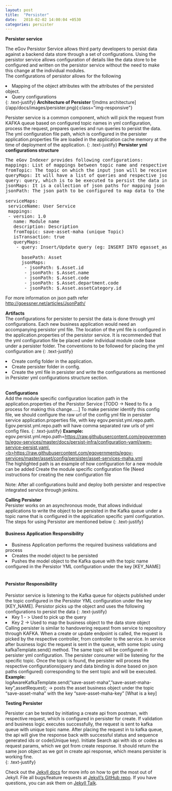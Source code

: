 ```yaml
---
layout: post
title:  "Persister"
date:   2018-02-02 14:00:04 +0530
categories: persister
---
```

<b>Persister service</b>

The eGov Persistor Service allows third party developers to persist data against a backend data store through a set of configurations. Using the persistor service allows configuration of details like the data store to be configured and written on the persistor service without the need to make this change at the individual modules.<br>
The configurations of persistor allows for the following
<li>Mapping of the object attributes with the attributes of the persisted object.</li>
<li>Query configurations</li>
{: .text-justify}
<b>Architecture of Persister</b>
![mdms architecture](/app/docs/images/persister.png){:class="img-responsive"}


Persister service is a common component, which will pick the request from KAFKA queue based on configured topic names in yml configuration, process the request, prepares queries and run queries to persist the data. The yml configuration file path, which is configured in the persister application.properties file are loaded in the application cache memory at the time of deployment of the application.
{: .text-justify}
<b>Persister yml configurations structure</b>
<pre>
The eGov Indexer provides following configurations:
mappings: List of mappings between topic name and respective configurations.
fromTopic: The topic on which the input json will be received, This will be the parent topic for the list of persister configs.
queryMaps: It will have a list of queries and respective json mappings configurations.
query: query, which is to be executed to persist the data in database.
jsonMaps: It is a collection of json paths for mapping json data to query placeholder.
jsonPath: The json path to be configured to map data to the query placeholder.

serviceMaps:
 serviceName: User Service
 mappings:
 - version: 1.0
   name: Module name
   description: Description
   fromTopic: save-asset-maha (unique Topic)
   isTransaction: true
   queryMaps:
    - query: Insert/Update query (eg: INSERT INTO egasset_asset( id, name, code, departmentcode, assetcategory)VALUES (?, ?, ?, ?, ?);)

      basePath: Asset
      jsonMaps:
       - jsonPath: $.Asset.id
       - jsonPath: $.Asset.name
       - jsonPath: $.Asset.code
       - jsonPath: $.Asset.department.code
       - jsonPath: $.Asset.assetCategory.id
</pre>
For more information on json path refer http://goessner.net/articles/JsonPath/

<b>Artifacts</b><br>
The configurations for persister to persist the data is done through  yml configurations. Each new business application would need an accompanying persistor yml file. The location of the yml file is configured in the application.properties of the persistor service. It is recommended that the yml configuration file  be placed under individual module code base under a  persister folder.
The conventions to be followed for placing the yml configuration are
{: .text-justify}
<li>Create config folder in the application.</li>
<li>Create persister folder in config.</li>
<li>Create the yml file in persister and write the configurations as mentioned in Persister yml configurations structure section.</li><br>

<b>Configurations</b><br>
Add the module specific configuration location path in the application.properties of the Persistor Service [TODO -> Need to fix a process for making this change…..]
To make persister identify this config file, we should configure the raw url of the config yml file in persister service application.properties file, with key egov.persist.yml.repo.path. Egov.persist.yml.repo.path will have comma separated raw urls of yml config files.
{: .text-justify}
<b>Example:</b>
egov.persist.yml.repo.path=https://raw.githubusercontent.com/egovernments/egov-services/master/docs/persist-infra/configuration-yaml/swm-service-persist.yaml,<b>https://raw.githubusercontent.com/egovernments/egov-services/master/asset/config/persister/asset-services-maha.yml</b><br>
The highlighted path is an example of how configuration for a new module can be added
Create the module specific configuration file [Need instructions for creating the new configuration file

Note: After all configurations build and deploy both persister and respective integrated service through jenkins.




<b>Calling Persister</b><br/>
Persister works on an asynchronous mode, that allows individual applications to write the object to be persisted in the Kafka queue under a topic name that is configured in the application specific yaml configuration. The steps for using Persistor are mentioned below
{: .text-justify}
<h4>Business Application Responsibility</h4>
<li>Business Application performs the required business validations and process</li>
<li>Creates the model object to be persisted</li>
<li>Pushes the model object to the Kafka queue with the topic name configured in the Persistor YML configuration under the key [KEY_NAME]</li><br>
<h4>Persistor Responsibility</h4>
Persistor service is listening to the Kafka queue for objects published under the topic configured in the Persistor YML configuration under the key [KEY_NAME].
Persistor picks up the object and uses the following configurations to persist the data
{: .text-justify}
<li>Key 1 - > Used to pick up the query</li>
<li>Key 2 -> Used to map the business object to the data store object</li>
Calling persister is similar to handovering request from service to repository through KAFKA. When a create or update endpoint is called, the request is picked by the respective controller, from controller to the service. In service after business logic the request is sent in the queue, with some topic using kafkaTemplate.send() method. The same topic will be configured in persister yml configuration. The persister consumer will be listening for the specific topic. Once the topic is found, the persister will process the respective configurations(query and data binding is done based on json paths configured) corresponding to the sent topic and will be executed.
<br><b>Example:</b><br>
logAwareKafkaTemplate.send(“save-asset-maha”,”save-asset-maha-key”,assetRequest); -> posts the asset business object under the topic “save-asset-maha” with the key “save-asset-maha-key” [What is a key]


<b>Testing Persister</b>

Persister can be tested by initiating a create api from postman, with respective request, which is configured in persister for create. If validation and business logic executes successfully, the request is sent to kafka queue with unique topic name. After placing the request in to kafka queue, the api will give the response back with successful status and sequence generated ids or code(Unique key).
Initiate Search api with ids or codes as request params, which we got from create response. It should return the same json object as we got in create api response, which means persister is working fine.  
{: .text-justify}




Check out the [Jekyll docs][jekyll-docs] for more info on how to get the most out of Jekyll. File all bugs/feature requests at [Jekyll’s GitHub repo][jekyll-gh]. If you have questions, you can ask them on [Jekyll Talk][jekyll-talk].

[jekyll-docs]: http://jekyllrb.com/docs/home
[jekyll-gh]:   https://github.com/jekyll/jekyll
[jekyll-talk]: https://talk.jekyllrb.com/
